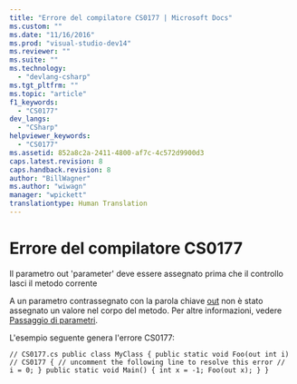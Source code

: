 ```yaml
---
title: "Errore del compilatore CS0177 | Microsoft Docs"
ms.custom: ""
ms.date: "11/16/2016"
ms.prod: "visual-studio-dev14"
ms.reviewer: ""
ms.suite: ""
ms.technology: 
  - "devlang-csharp"
ms.tgt_pltfrm: ""
ms.topic: "article"
f1_keywords: 
  - "CS0177"
dev_langs: 
  - "CSharp"
helpviewer_keywords: 
  - "CS0177"
ms.assetid: 852a8c2a-2411-4800-af7c-4c572d9900d3
caps.latest.revision: 8
caps.handback.revision: 8
author: "BillWagner"
ms.author: "wiwagn"
manager: "wpickett"
translationtype: Human Translation
---
```

# Errore del compilatore CS0177
Il parametro out 'parameter' deve essere assegnato prima che il controllo lasci il metodo corrente  
  
 A un parametro contrassegnato con la parola chiave [out](../../csharp/language-reference/keywords/out.md) non è stato assegnato un valore nel corpo del metodo. Per altre informazioni, vedere [Passaggio di parametri](../../csharp/programming-guide/classes-and-structs/passing-parameters.md).  
  
 L'esempio seguente genera l'errore CS0177:  
  
```  
// CS0177.cs public class MyClass { public static void Foo(out int i)   // CS0177 { // uncomment the following line to resolve this error //   i = 0; } public static void Main() { int x = -1; Foo(out x); } }  
```
